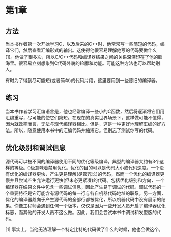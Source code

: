 # 第1章
## 方法
当本书作者第一次开始学习C，以及后来的C++时，他常常写一些简短的代码，编译它们，然后查看汇编形式的输出。这使得他很容易理解他写的代码要做什么[1]。他做了很多次，所以C/C++代码和编译器结果之间的关系深深印在了他的脑海里。很容易立刻想象到C代码外貌的轮廓和功能。可能这种方法也可以帮助别人。

有时为了得到尽可能短(或者简单)的代码片段，这里要用到一些陈旧的编译器。

## 练习
当本书作者学习汇编语言是，他也经常编译一些小的C函数，然后将逐渐将它们用汇编重写，尽可能的使它们简短。在现在的真实世界场景下，这样做可能不值得，因为就效率而言，无法与现代编译器相比。但是，这是一种更好地理解汇编的好方法。所以，随意使用本书中的汇编代码并缩短它。但别忘了测试你写的代码。

## 优化级别和调试信息
源代码可以被不同的编译器使用不同的优化等级编译。典型的编译器大约有3个这样的等级。0级意味着禁用优化。优化的目的可以是代码大小或代码速度。一个没有优化的编译器更快，产生更易理解(尽管冗长)的代码，然而一个优化的编译器更慢并且尝试产生允许运行更快(但未必更紧凑)的代码。包括优化级别和方向，一个编译器在结果文件中包含一些调试信息，因此产生易于调试的代码。调试代码的一个重要特征是它可能含有源代码的每一行与各自机器代码地址的联系。另一方面，优化的编译器趋向于产生源代码的全部行都被优化，所以机器代码中没有展示的结果。你像工程师会遇到任何一个版本，仅仅是因为一些开发人员开启了编译器优化标志，而其他的开发人员不这么做。因此，我们会尝试本书中调试和发型版的代码。

[1] 事实上，当他无法理解一个特定比特的代码做了什么的时候，他也会做这个。
